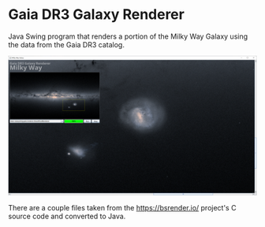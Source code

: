 # Gaia DR3 Galaxy Renderer

Java Swing program that renders a portion of the Milky Way Galaxy using the data from the Gaia DR3 catalog.

![Example image after render](./contrib/gaia-screenshot1.png)

There are a couple files taken from the https://bsrender.io/ project's C source code and converted to Java.
